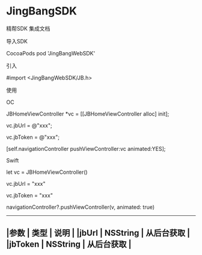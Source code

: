 # JingBangSDK
精帮SDK 集成文档

导入SDK

CocoaPods pod 'JingBangWebSDK'

引入

#import <JingBangWebSDK/JB.h>


使用

OC

JBHomeViewController *vc = [[JBHomeViewController alloc] init];

vc.jbUrl = @"xxx";

vc.jbToken = @"xxx";

[self.navigationController pushViewController:vc animated:YES];

Swift

let vc = JBHomeViewController()

vc.jbUrl = "xxx"

vc.jbToken = "xxx"

navigationController?.pushViewController(v, animated: true)

------------------------------------------------
|参数       |       类型        |      说明      |
|jbUrl     |      NSString     |     从后台获取  |
|jbToken   |      NSString     |    从后台获取   |  
------------------------------------------------


